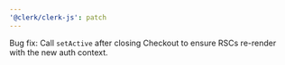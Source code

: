 ```yaml
---
'@clerk/clerk-js': patch
---
```


Bug fix: Call `setActive` after closing Checkout to ensure RSCs re-render with the new auth context.
